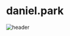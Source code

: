 # daniel.park

![header](https://capsule-render.vercel.app/api?type=Rounded&color=auto&height=300&section=header&text=Welome%20to%20Daniel`s%20GitHub&fontSize=60)
